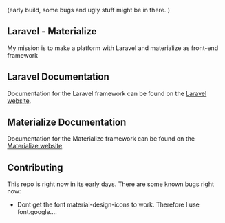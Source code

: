 (early build, some bugs and ugly stuff might be in there..)

## Laravel - Materialize

My mission is to make a platform with Laravel and materialize as front-end framework

## Laravel Documentation

Documentation for the Laravel framework can be found on the [Laravel website](http://laravel.com/docs).

## Materialize Documentation

Documentation for the Materialize framework can be found on the [Materialize website](http://materializecss.com/).


## Contributing

This repo is right now in its early days. There are some known bugs right now:
* Dont get the font material-design-icons to work. Therefore I use font.google....
